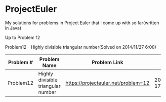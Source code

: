 ProjectEuler
============

My solutions for problems in Project Euler that i come up with so far(written in Java)

Up to Problem 12


Problem12 - Highly divisible triangular number(Solved on 2014/11/27 6:00)


|   Problem #   | Problem Name  | Problem Link  |  Solved Time  | 
| ------------- | ------------- | ------------- | ------------- |
|   Problem12   | Highly divisible triangular number  |  https://projecteuler.net/problem=12  | 2014/11/27 17:58 |



